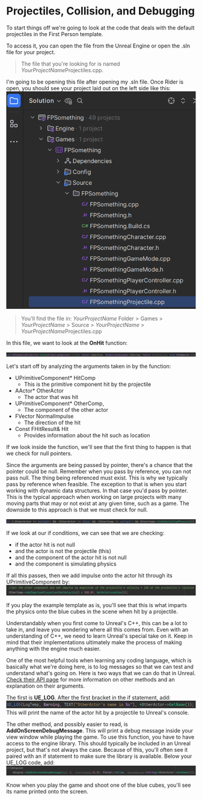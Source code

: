 # Projectiles, Collision, and Debugging
To start things off we're going to look at the code that deals with the default projectiles in the First Person template.

To access it, you can open the file from the Unreal Engine or open the .sln file for your project.

>The file that you're looking for is named *YourProjectName*Projectiles.cpp.

I'm going to be opening this file after opening my .sln file. Once Rider is open, you should see your project laid out on the left side like this:
![img.png](img.png)

>You'll find the file in: *YourProjectName* Folder > Games >  *YourProjectName* > Source > *YourProjectName* > *YourProjectName*Projectiles.cpp 

In this file, we want to look at the **OnHit** function:

![img_1.png](img_1.png)

Let's start off by analyzing the arguments taken in by the function:
* UPrimitiveComponent* HitComp
  * This is the primitive component hit by the projectile
* AActor* OtherActor
  * The actor that was hit
* UPrimitiveComponent* OtherComp,
  * The component of the other actor
* FVector NormalImpulse
  * The direction of the hit
* Const FHitResult& Hit
  * Provides information about the hit such as location

If we look inside the function, we'll see that the first thing to happen is that we check for null pointers.

Since the arguments are being passed by pointer, there's a chance that the pointer could be null.
Remember when you pass by reference, you can not pass null. The thing being referenced must exist. This is why we typically pass by reference when feasible.
The exception to that is when you start working with dynamic data structures. In that case you'd pass by pointer.
This is the typical approach when working on large projects with many moving parts that may or not exist at any given time, such as a game.
The downside to this approach is that we must check for null.

![img_2.png](img_2.png)

If we look at our if conditions, we can see that we are checking:
* if the actor hit is not null
* and the actor is not the projectile (this)
* and the component of the actor hit is not null
* and the component is simulating physics

If all this passes, then we add impulse onto the actor hit through its UPrimitiveComponent by:
![img_3.png](img_3.png)

If you play the example template as is, you'll see that this is what imparts the physics onto the blue cubes in the scene when hit by a projectile.

Understandably when you first come to Unreal's C++, this can be a lot to take in, and leave you wondering where all this comes from. Even with an understanding of C++, we need to learn Unreal's special take on it. Keep in mind that their implementations ultimately make the process of making anything with the engine much easier.

One of the most helpful tools when learning any coding language, which is basically what we're doing here, is to log messages so that we can test and understand what's going on.
Here is two ways that we can do that in Unreal. [Check their API page](https://dev.epicgames.com/documentation/en-us/unreal-engine/logging-in-unreal-engine) for more information on other methods and an explanation on their arguments.

The first is **UE_LOG**. After the first bracket in the if statement, add:
![img_4.png](img_4.png)
This will print the name of the actor hit by a projectile to Unreal's console.

The other method, and possibly easier to read, is **AddOnScreenDebugMessage**. This will print a debug message inside your view window while playing the game. To use this function, you have to have access to the engine library. This should typically be included in an Unreal project, but that's not always the case. Because of this, you'll often see it paired with an if statement to make sure the library is available.
Below your UE_LOG code, add:
![img_5.png](img_5.png)

Know when you play the game and shoot one of the blue cubes, you'll see its name printed onto the screen.